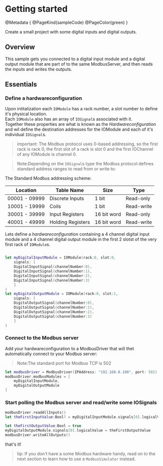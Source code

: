 # Getting started
@Metadata {
	@PageKind(sampleCode)
	@PageColor(green)
}

Create a small project with some digital inputs and digital outputs.

## Overview
This sample gets you connected to a digital input module and a digital output module that are part of to the same ModbusServer, and then reads the inputs and writes the outputs.
 

## Essentials

### Define a hardwareconfiguration

Upon intitalization each ``IOModule`` has a rack number, a slot number to define it's physical location.  
Each ``IOModule`` also has an array of ``IOSignal``s associated with it.  
Together these properties are what is known as the _Hardwareconfiguration_ and
wil define the destination addresses for the IOModule and each of it's individual ``IOSignal``s.

> important: The Modbus protocol uses 0-based addressing, so the first rack is rack 0, the first slot of a rack is slot 0 and the first IOChannel of any IOModule is channel 0.

> Note:Depending on the ``IOSignal``s type the Modbus protocol defines standard address ranges to read from or write to:

The Standard Modbus addressing scheme:

| Location  | Table Name   | Size  | Type  |
| ------------ | ------------------ |  ------------ | ------------ | 
| 00001 - 09999 | Discrete Inputs  | 1 bit | Read-only | 
| 10001 - 19999  | Coils | 1 bit | Read-write | 
| 30001 - 39999 | Input Registers | 16 bit word | Read-only | 
| 40001 - 49999 | Holding Registers | 16 bit word | Read-write | 

Lets define a _hardwareconfiguration_ containing a 4 channel digital input module and a 4 channel digital output module in the first 2 slotst of the very first rack of ``IOModule``s.


```swift

let myDigitalInputModule = IOModule(rack:0, slot:0,
	signals: [
	DigitalInputSignal(channelNumber:0),
	DigitalInputSignal(channelNumber:1),
	DigitalInputSignal(channelNumber:2),
	DigitalInputSignal(channelNumber:3)
	]
)
let myDigitalOutputModule = IOModule(rack:0, slot:1,
	signals: [
	DigitalOutputSignal(channelNumber:0),
	DigitalOutputSignal(channelNumber:1),
	DigitalOutputSignal(channelNumber:2),
	DigitalOutputSignal(channelNumber:3)
	]
)
```

### Connect to the Modbus server

Add your hardwareconfiguration to a ModbusDriver that will thet automatically connect to your Modbus server:

> Note:The standard port for Modbus TCP is 502

```swift
let modbusDriver = ModbusDriver(IPAddress: "192.168.0.100", port: 502)
modbusDriver.modbusModules = [
	myDigitalInputModule, 
	myDigitalOutputModule
]
```

### Start polling the Modbus server and read/write some IOSignals

```swift
modbusDriver.readAllInputs()
let theFirstInputValue:Bool? = myDigitalInputModule.signals[0].logicalValue

let theFirstOutputValue:Bool = true
myDigitalOutputModule.signals[0].logicalValue = theFirstOutputValue
modbusDriver.writeAllOutputs()

```

that's it! 

> tip: If you don't have a some Modbus hardware handy, read on to the next section to learn how to use a ``ModbusSimulator`` instead.
